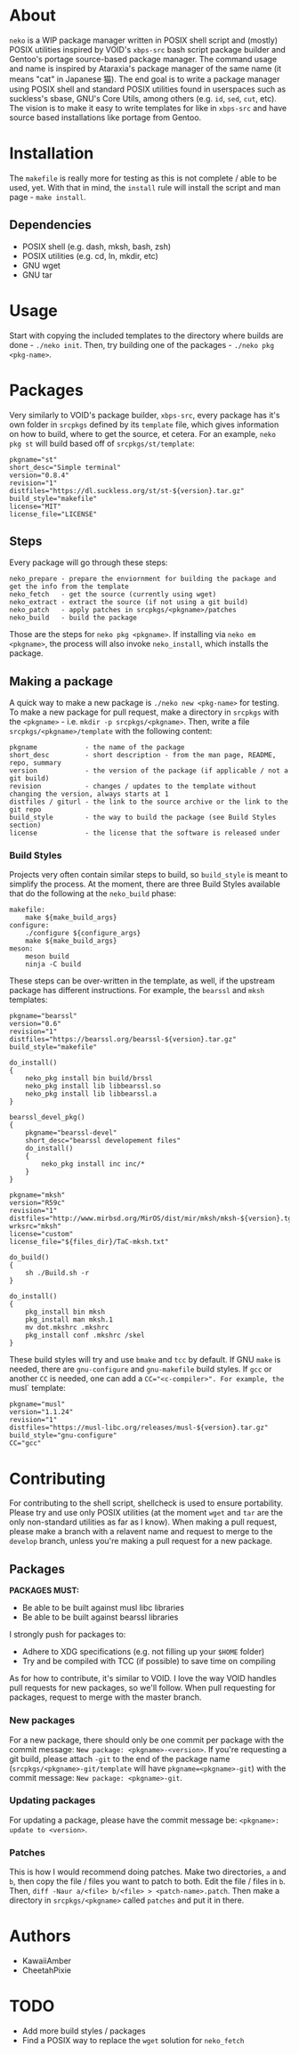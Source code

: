 # About
`neko` is a WIP package manager written in POSIX shell script and (mostly) POSIX utilities inspired by VOID's `xbps-src` bash script package builder and Gentoo's portage source-based package manager. The command usage and name is inspired by Ataraxia's package manager of the same name (it means "cat" in Japanese 猫). The end goal is to write a package manager using POSIX shell and standard POSIX utilities found in userspaces such as suckless's sbase, GNU's Core Utils, among others (e.g. `id`, `sed`, `cut`, etc). The vision is to make it easy to write templates for like in `xbps-src` and have source based installations like portage from Gentoo.
# Installation
The `makefile` is really more for testing as this is not complete / able to be used, yet. With that in mind, the `install` rule will install the script and man page - `make install`.
## Dependencies
* POSIX shell (e.g. dash, mksh, bash, zsh)
* POSIX utilities (e.g. cd, ln, mkdir, etc)
* GNU wget
* GNU tar
# Usage
Start with copying the included templates to the directory where builds are done - `./neko init`. Then, try building one of the packages - `./neko pkg <pkg-name>`.
# Packages
Very similarly to VOID's package builder, `xbps-src`, every package has it's own folder in `srcpkgs` defined by its `template` file, which gives information on how to build, where to get the source, et cetera. For an example, `neko pkg st` will build based off of `srcpkgs/st/template`:
```
pkgname="st"
short_desc="Simple terminal"
version="0.8.4"
revision="1"
distfiles="https://dl.suckless.org/st/st-${version}.tar.gz"
build_style="makefile"
license="MIT"
license_file="LICENSE"
```
## Steps
Every package will go through these steps:
```
neko_prepare - prepare the enviornment for building the package and get the info from the template
neko_fetch   - get the source (currently using wget)
neko_extract - extract the source (if not using a git build)
neko_patch   - apply patches in srcpkgs/<pkgname>/patches
neko_build   - build the package
```
Those are the steps for `neko pkg <pkgname>`. If installing via `neko em <pkgname>`, the process will also invoke `neko_install`, which installs the package.
## Making a package
A quick way to make a new package is `./neko new <pkg-name>` for testing.
To make a new package for pull request, make a directory in `srcpkgs` with the `<pkgname>` - i.e. `mkdir -p srcpkgs/<pkgname>`. Then, write a file `srcpkgs/<pkgname>/template` with the following content:
```
pkgname            - the name of the package
short_desc         - short description - from the man page, README, repo, summary
version            - the version of the package (if applicable / not a git build)
revision           - changes / updates to the template without changing the version, always starts at 1
distfiles / giturl - the link to the source archive or the link to the git repo
build_style        - the way to build the package (see Build Styles section)
license            - the license that the software is released under
```
### Build Styles
Projects very often contain similar steps to build, so `build_style` is meant to simplify the process. At the moment, there are three Build Styles available that do the following at the `neko_build` phase:
```
makefile:
	make ${make_build_args}
configure:
	./configure ${configure_args}
	make ${make_build_args}
meson:
	meson build
	ninja -C build
```
These steps can be over-written in the template, as well, if the upstream package has different instructions. For example, the `bearssl` and `mksh` templates:
```
pkgname="bearssl"
version="0.6"
revision="1"
distfiles="https://bearssl.org/bearssl-${version}.tar.gz"
build_style="makefile"

do_install()
{
	neko_pkg install bin build/brssl
	neko_pkg install lib libbearssl.so
	neko_pkg install lib libbearssl.a
}

bearssl_devel_pkg()
{
	pkgname="bearssl-devel"
	short_desc="bearssl developement files"
	do_install()
	{
		neko_pkg install inc inc/*
	}
}
```
```
pkgname="mksh"
version="R59c"
revision="1"
distfiles="http://www.mirbsd.org/MirOS/dist/mir/mksh/mksh-${version}.tgz"
wrksrc="mksh"
license="custom"
license_file="${files_dir}/TaC-mksh.txt"

do_build()
{
	sh ./Build.sh -r
}

do_install()
{
	pkg_install bin mksh
	pkg_install man mksh.1
	mv dot.mkshrc .mkshrc
	pkg_install conf .mkshrc /skel
}
```
These build styles will try and use `bmake` and `tcc` by default. If GNU `make` is needed, there are `gnu-configure` and `gnu-makefile` build styles. If `gcc` or another `CC` is needed, one can add a `CC="<c-compiler>". For example, the `musl` template:
```
pkgname="musl"
version="1.1.24"
revision="1"
distfiles="https://musl-libc.org/releases/musl-${version}.tar.gz"
build_style="gnu-configure"
CC="gcc"
```
# Contributing
For contributing to the shell script, shellcheck is used to ensure portability. Please try and use only POSIX utilities (at the moment `wget` and `tar` are the only non-standard utilities as far as I know). When making a pull request, please make a branch with a relavent name and request to merge to the `develop` branch, unless you're making a pull request for a new package.
## Packages
**PACKAGES MUST:**
* Be able to be built against musl libc libraries
* Be able to be built against bearssl libraries

I strongly push for packages to:
* Adhere to XDG specifications (e.g. not filling up your `$HOME` folder)
* Try and be compiled with TCC (if possible) to save time on compiling

As for how to contribute, it's similar to VOID.
I love the way VOID handles pull requests for new packages, so we'll follow. When pull requesting for packages, request to merge with the master branch.
### New packages
For a new package, there should only be one commit per package with the commit message: `New package: <pkgname>-<version>`. If you're requesting a git build, please attach `-git` to the end of the package name (`srcpkgs/<pkgname>-git/template` will have `pkgname=<pkgname>-git`) with the commit message: `New package: <pkgname>-git`.
### Updating packages
For updating a package, please have the commit message be: `<pkgname>: update to <version>`.
### Patches
This is how I would recommend doing patches. Make two directories, `a` and `b`, then copy the file / files you want to patch to both. Edit the file / files in `b`. Then, `diff -Naur a/<file> b/<file> > <patch-name>.patch`. Then make a directory in `srcpkgs/<pkgname>` called `patches` and put it in there.
# Authors
* KawaiiAmber
* CheetahPixie
# TODO
* Add more build styles / packages
* Find a POSIX way to replace the `wget` solution for `neko_fetch`
